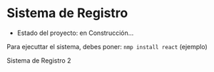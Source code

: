 <h1> Sistema de Registro</h1>

- Estado del proyecto: en Construcción...

Para ejecuttar el sistema, debes poner:
```nmp install react``` (ejemplo)

Sistema de Registro 2
